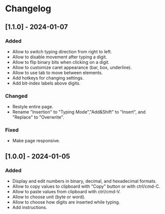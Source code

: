 # Changelog

## [1.1.0] - 2024-01-07

### Added

- Allow to switch typing direction from right to left.
- Allow to disable movement after typing a digit.
- Allow to flip binary bits when clicking on a digit.
- Allow to customize caret appearance (bar, box, underline).
- Allow to use tab to move between elements.
- Add hotkeys for changing settings.
- Add bit-index labels above digits.

### Changed

- Restyle entire page.
- Rename "Insertion" to "Typing Mode","Add&Shift" to "Insert", and "Replace" to "Overwrite".

### Fixed

- Make page responsive.

## [1.0.0] - 2024-01-05

### Added

- Display and edit numbers in binary, decimal, and hexadecimal formats.
- Allow to copy values to clipboard with "Copy" button or with ctrl/cmd-C.
- Allow to paste values from clipboard with ctrl/cmd-V.
- Allow to choose unit (byte or word).
- Allow to choose how digits are inserted while typing.
- Add instructions.

